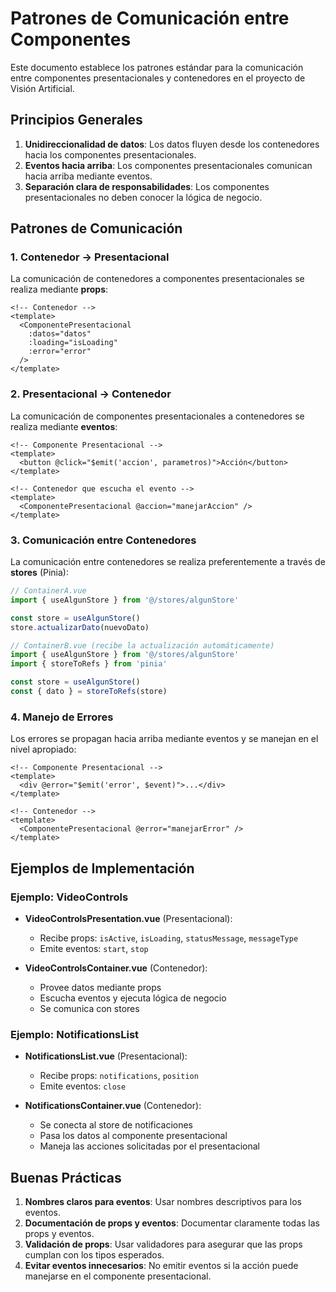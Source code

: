 # Patrones de Comunicación entre Componentes

Este documento establece los patrones estándar para la comunicación entre componentes presentacionales y contenedores en el proyecto de Visión Artificial.

## Principios Generales

1. **Unidireccionalidad de datos**: Los datos fluyen desde los contenedores hacia los componentes presentacionales.
2. **Eventos hacia arriba**: Los componentes presentacionales comunican hacia arriba mediante eventos.
3. **Separación clara de responsabilidades**: Los componentes presentacionales no deben conocer la lógica de negocio.

## Patrones de Comunicación

### 1. Contenedor → Presentacional

La comunicación de contenedores a componentes presentacionales se realiza mediante **props**:

```vue
<!-- Contenedor -->
<template>
  <ComponentePresentacional 
    :datos="datos" 
    :loading="isLoading"
    :error="error"
  />
</template>
```

### 2. Presentacional → Contenedor

La comunicación de componentes presentacionales a contenedores se realiza mediante **eventos**:

```vue
<!-- Componente Presentacional -->
<template>
  <button @click="$emit('accion', parametros)">Acción</button>
</template>

<!-- Contenedor que escucha el evento -->
<template>
  <ComponentePresentacional @accion="manejarAccion" />
</template>
```

### 3. Comunicación entre Contenedores

La comunicación entre contenedores se realiza preferentemente a través de **stores** (Pinia):

```js
// ContainerA.vue
import { useAlgunStore } from '@/stores/algunStore'

const store = useAlgunStore()
store.actualizarDato(nuevoDato)

// ContainerB.vue (recibe la actualización automáticamente)
import { useAlgunStore } from '@/stores/algunStore'
import { storeToRefs } from 'pinia'

const store = useAlgunStore()
const { dato } = storeToRefs(store)
```

### 4. Manejo de Errores

Los errores se propagan hacia arriba mediante eventos y se manejan en el nivel apropiado:

```vue
<!-- Componente Presentacional -->
<template>
  <div @error="$emit('error', $event)">...</div>
</template>

<!-- Contenedor -->
<template>
  <ComponentePresentacional @error="manejarError" />
</template>
```

## Ejemplos de Implementación

### Ejemplo: VideoControls

- **VideoControlsPresentation.vue** (Presentacional):
  - Recibe props: `isActive`, `isLoading`, `statusMessage`, `messageType`
  - Emite eventos: `start`, `stop`

- **VideoControlsContainer.vue** (Contenedor):
  - Provee datos mediante props
  - Escucha eventos y ejecuta lógica de negocio
  - Se comunica con stores

### Ejemplo: NotificationsList

- **NotificationsList.vue** (Presentacional):
  - Recibe props: `notifications`, `position`
  - Emite eventos: `close`

- **NotificationsContainer.vue** (Contenedor):
  - Se conecta al store de notificaciones
  - Pasa los datos al componente presentacional
  - Maneja las acciones solicitadas por el presentacional

## Buenas Prácticas

1. **Nombres claros para eventos**: Usar nombres descriptivos para los eventos.
2. **Documentación de props y eventos**: Documentar claramente todas las props y eventos.
3. **Validación de props**: Usar validadores para asegurar que las props cumplan con los tipos esperados.
4. **Evitar eventos innecesarios**: No emitir eventos si la acción puede manejarse en el componente presentacional.